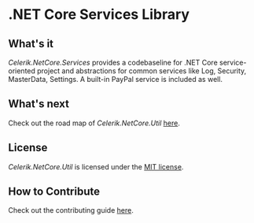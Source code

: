 # .NET Core Services Library

## What's it

*Celerik.NetCore.Services* provides a codebaseline for .NET Core service-oriented project and abstractions for common services like Log, Security, MasterData, Settings. A built-in PayPal service is included as well.

## What's next

Check out the road map of *Celerik.NetCore.Util* [here](ROADMAP.md).

## License

*Celerik.NetCore.Util* is licensed under the [MIT license](LICENSE).

## How to Contribute
Check out the contributing guide [here](CONTRIBUTING.md).

